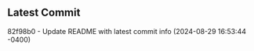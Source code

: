 
## Latest Commit
82f98b0 - Update README with latest commit info (2024-08-29 16:53:44 -0400) <Yunxi-Zhou>
